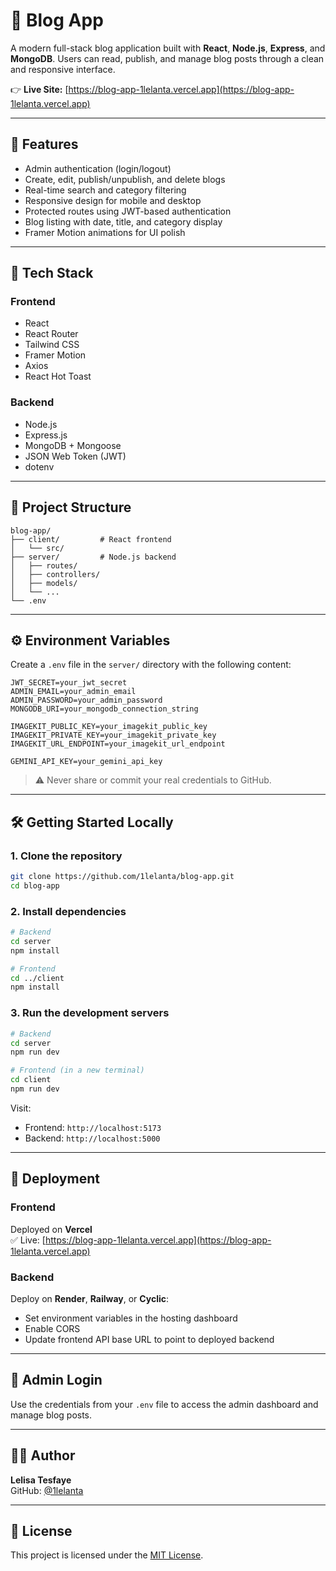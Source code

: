 # 📝 Blog App

A modern full-stack blog application built with **React**, **Node.js**, **Express**, and **MongoDB**. Users can read, publish, and manage blog posts through a clean and responsive interface.

👉 **Live Site:** [https://blog-app-1lelanta.vercel.app](https://blog-app-1lelanta.vercel.app)

---

## 🚀 Features

- Admin authentication (login/logout)
- Create, edit, publish/unpublish, and delete blogs
- Real-time search and category filtering
- Responsive design for mobile and desktop
- Protected routes using JWT-based authentication
- Blog listing with date, title, and category display
- Framer Motion animations for UI polish

---

## 🧰 Tech Stack

### Frontend
- React
- React Router
- Tailwind CSS
- Framer Motion
- Axios
- React Hot Toast

### Backend
- Node.js
- Express.js
- MongoDB + Mongoose
- JSON Web Token (JWT)
- dotenv

---

## 📁 Project Structure

```
blog-app/
├── client/         # React frontend
│   └── src/
├── server/         # Node.js backend
│   ├── routes/
│   ├── controllers/
│   ├── models/
│   └── ...
└── .env
```

---

## ⚙️ Environment Variables

Create a `.env` file in the `server/` directory with the following content:

```
JWT_SECRET=your_jwt_secret
ADMIN_EMAIL=your_admin_email
ADMIN_PASSWORD=your_admin_password
MONGODB_URI=your_mongodb_connection_string

IMAGEKIT_PUBLIC_KEY=your_imagekit_public_key
IMAGEKIT_PRIVATE_KEY=your_imagekit_private_key
IMAGEKIT_URL_ENDPOINT=your_imagekit_url_endpoint

GEMINI_API_KEY=your_gemini_api_key
```

> ⚠️ Never share or commit your real credentials to GitHub.

---

## 🛠️ Getting Started Locally

### 1. Clone the repository

```bash
git clone https://github.com/1lelanta/blog-app.git
cd blog-app
```

### 2. Install dependencies

```bash
# Backend
cd server
npm install

# Frontend
cd ../client
npm install
```

### 3. Run the development servers

```bash
# Backend
cd server
npm run dev

# Frontend (in a new terminal)
cd client
npm run dev
```

Visit:
- Frontend: `http://localhost:5173`
- Backend: `http://localhost:5000`

---

## 🚀 Deployment

### Frontend
Deployed on **Vercel**  
✅ Live: [https://blog-app-1lelanta.vercel.app](https://blog-app-1lelanta.vercel.app)

### Backend
Deploy on **Render**, **Railway**, or **Cyclic**:
- Set environment variables in the hosting dashboard
- Enable CORS
- Update frontend API base URL to point to deployed backend

---

## 🧪 Admin Login

Use the credentials from your `.env` file to access the admin dashboard and manage blog posts.

---

## 👨‍💻 Author

**Lelisa Tesfaye**  
GitHub: [@1lelanta](https://github.com/1lelanta)

---

## 📄 License

This project is licensed under the [MIT License](https://opensource.org/licenses/MIT).
